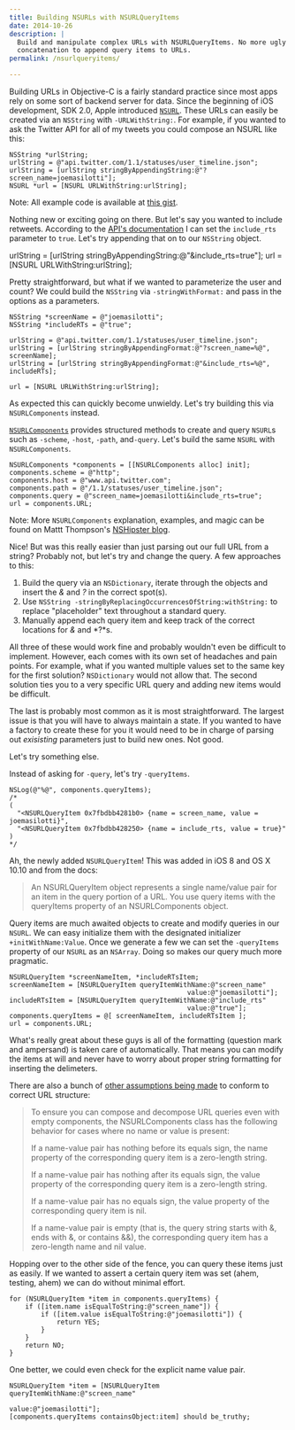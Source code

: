 ```yaml
---
title: Building NSURLs with NSURLQueryItems
date: 2014-10-26
description: |
  Build and manipulate complex URLs with NSURLQueryItems. No more ugly string
  concatenation to append query items to URLs.
permalink: /nsurlqueryitems/

---
```


Building URLs in Objective-C is a fairly standard practice since most apps rely on some sort of backend server for data. Since the beginning of iOS development, SDK 2.0, Apple introduced [`NSURL`](https://developer.apple.com/library/ios/documentation/Cocoa/Reference/Foundation/Classes/NSURL_Class/). These URLs can easily be created via an `NSString` with `-URLWithString:`. For example, if you wanted to ask the Twitter API for all of my tweets you could compose an NSURL like this:

````objc
NSString *urlString;
urlString = @"api.twitter.com/1.1/statuses/user_timeline.json";
urlString = [urlString stringByAppendingString:@"?screen_name=joemasilotti"];
NSURL *url = [NSURL URLWithString:urlString];
````

Note: All example code is available at [this gist](https://gist.github.com/joemasilotti/09fe1f247a3da1c782dd).

Nothing new or exciting going on there. But let's say you wanted to include retweets. According to the [API's documentation](https://dev.twitter.com/rest/reference/get/statuses/user_timeline) I can set the `include_rts` parameter to `true`. Let's try appending that on to our `NSString` object.

  urlString = [urlString stringByAppendingString:@"&include_rts=true"];
  url = [NSURL URLWithString:urlString];

Pretty straightforward, but what if we wanted to parameterize the user and count? We could build the `NSString` via `-stringWithFormat:` and pass in the options as a parameters.

````objc
NSString *screenName = @"joemasilotti";
NSString *includeRTs = @"true";

urlString = @"api.twitter.com/1.1/statuses/user_timeline.json";
urlString = [urlString stringByAppendingFormat:@"?screen_name=%@", screenName];
urlString = [urlString stringByAppendingFormat:@"&include_rts=%@", includeRTs];

url = [NSURL URLWithString:urlString];
````

As expected this can quickly become unwieldy. Let's try building this via `NSURLComponents` instead.

[`NSURLComponents`](https://developer.apple.com/library/IOs/documentation/Foundation/Reference/NSURLComponents_class/index.html) provides structured methods to create and query `NSURL`s such as `-scheme`, `-host`, `-path`,  and`-query`. Let's build the same `NSURL` with `NSURLComponents`.

````objc
NSURLComponents *components = [[NSURLComponents alloc] init];
components.scheme = @"http";
components.host = @"www.api.twitter.com";
components.path = @"/1.1/statuses/user_timeline.json";
components.query = @"screen_name=joemasilotti&include_rts=true";
url = components.URL;
````

Note: More `NSURLComponents` explanation, examples, and magic can be found on Mattt Thompson's [NSHipster blog](http://nshipster.com/nsurl/).

Nice! But was this really easier than just parsing out our full URL from a string? Probably not, but let's try and change the query. A few approaches to this:

1. Build the query via an `NSDictionary`, iterate through the objects and insert the *&* and *?* in the correct spot(s).
2. Use `NSString -stringByReplacingOccurrencesOfString:withString:` to replace "placeholder" text throughout a standard query.
3. Manually append each query item and keep track of the correct locations for *&* and *?*s.

All three of these would work fine and probably wouldn't even be difficult to implement. However, each comes with its own set of headaches and pain points. For example, what if you wanted multiple values set to the same key for the first solution? `NSDictionary` would not allow that. The second solution ties you to a very specific URL query and adding new items would be difficult.

The last is probably most common as it is most straightforward. The largest issue is that you will have to always maintain a state. If you wanted to have a factory to create these for you it would need to be in charge of parsing out *exisisting* parameters just to build new ones. Not good.

Let's try something else.

Instead of asking for `-query`, let's try `-queryItems`.

````objc
NSLog(@"%@", components.queryItems);
/*
(
  "<NSURLQueryItem 0x7fbdbb4281b0> {name = screen_name, value = joemasilotti}",
  "<NSURLQueryItem 0x7fbdbb428250> {name = include_rts, value = true}"
)
*/
````

Ah, the newly added `NSURLQueryItem`! This was added in iOS 8 and OS X 10.10 and from the docs:

> An NSURLQueryItem object represents a single name/value pair for an item in the query portion of a URL. You use query items with the queryItems property of an NSURLComponents object.

Query items are much awaited objects to create and modify queries in our `NSURL`. We can easy initialize them with the designated initializer `+initWithName:Value`.  Once we generate a few we can set the `-queryItems` property of our `NSURL` as an `NSArray`. Doing so makes our query much more pragmatic.

````objc
NSURLQueryItem *screenNameItem, *includeRTsItem;
screenNameItem = [NSURLQueryItem queryItemWithName:@"screen_name"
                                             value:@"joemasilotti"];
includeRTsItem = [NSURLQueryItem queryItemWithName:@"include_rts"
                                             value:@"true"];
components.queryItems = @[ screenNameItem, includeRTsItem ];
url = components.URL;
````

What's really great about these guys is all of the formatting (question mark and ampersand) is taken care of automatically. That means you can modify the items at will and never have to worry about proper string formatting for inserting the delimeters.

There are also a bunch of [other assumptions being made](https://developer.apple.com/library/IOs/documentation/Foundation/Reference/NSURLComponents_class/index.html#//apple_ref/occ/instp/NSURLComponents/queryItems) to conform to correct URL structure:

>To ensure you can compose and decompose URL queries even with empty components, the NSURLComponents class has the following behavior for cases where no name or value is present:
>
>If a name-value pair has nothing before its equals sign, the name property of the corresponding query item is a zero-length string.
>
>If a name-value pair has nothing after its equals sign, the value property of the corresponding query item is a zero-length string.
>
>If a name-value pair has no equals sign, the value property of the corresponding query item is nil.
>
>If a name-value pair is empty (that is, the query string starts with &, ends with &, or contains &&), the corresponding query item has a zero-length name and nil value.

Hopping over to the other side of the fence, you can query these items just as easily. If we wanted to assert a certain query item was set (ahem, testing, ahem) we can do without minimal effort.

````objc
for (NSURLQueryItem *item in components.queryItems) {
    if ([item.name isEqualToString:@"screen_name"]) {
        if ([item.value isEqualToString:@"joemasilotti"]) {
            return YES;
        }
    }
    return NO;
}
````

One better, we could even check for the explicit name value pair.

````objc
NSURLQueryItem *item = [NSURLQueryItem queryItemWithName:@"screen_name"
                                                   value:@"joemasilotti"];
[components.queryItems containsObject:item] should be_truthy;
````

